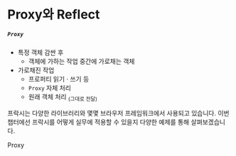 Proxy와 Reflect
===============

##### `Proxy`
- 특정 객체 감싼 후
  - 객체에 가하는 작업 중간에 가로채는 객체
- 가로채진 작업
  - 프로퍼티 읽기 · 쓰기 등
  - `Proxy` 자체 처리
  - 원래 객체 처리 <sub>(그대로 전달)</sub>

프락시는 다양한 라이브러리와 몇몇 브라우저 프레임워크에서 사용되고 있습니다. 이번 챕터에선 프락시를 어떻게 실무에 적용할 수 있을지 다양한 예제를 통해 살펴보겠습니다.

Proxy
